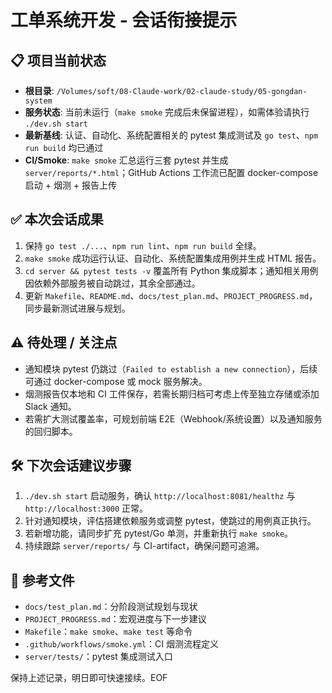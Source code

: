 # 工单系统开发 - 会话衔接提示

## 📋 项目当前状态
- **根目录**: `/Volumes/soft/08-Claude-work/02-claude-study/05-gongdan-system`
- **服务状态**: 当前未运行（`make smoke` 完成后未保留进程），如需体验请执行 `./dev.sh start`
- **最新基线**: 认证、自动化、系统配置相关的 pytest 集成测试及 `go test`、`npm run build` 均已通过
- **CI/Smoke**: `make smoke` 汇总运行三套 pytest 并生成 `server/reports/*.html`；GitHub Actions 工作流已配置 docker-compose 启动 + 烟测 + 报告上传

## ✅ 本次会话成果
1. 保持 `go test ./...`、`npm run lint`、`npm run build` 全绿。
2. `make smoke` 成功运行认证、自动化、系统配置集成用例并生成 HTML 报告。
3. `cd server && pytest tests -v` 覆盖所有 Python 集成脚本；通知相关用例因依赖外部服务被自动跳过，其余全部通过。
4. 更新 `Makefile`、`README.md`、`docs/test_plan.md`、`PROJECT_PROGRESS.md`，同步最新测试进展与规划。

## ⚠️ 待处理 / 关注点
- 通知模块 pytest 仍跳过（`Failed to establish a new connection`），后续可通过 docker-compose 或 mock 服务解决。
- 烟测报告仅本地和 CI 工件保存，若需长期归档可考虑上传至独立存储或添加 Slack 通知。
- 若需扩大测试覆盖率，可规划前端 E2E（Webhook/系统设置）以及通知服务的回归脚本。

## 🛠️ 下次会话建议步骤
1. `./dev.sh start` 启动服务，确认 `http://localhost:8081/healthz` 与 `http://localhost:3000` 正常。
2. 针对通知模块，评估搭建依赖服务或调整 pytest，使跳过的用例真正执行。
3. 若新增功能，请同步扩充 pytest/Go 单测，并重新执行 `make smoke`。
4. 持续跟踪 `server/reports/` 与 CI-artifact，确保问题可追溯。

## 🔑 参考文件
- `docs/test_plan.md`：分阶段测试规划与现状
- `PROJECT_PROGRESS.md`：宏观进度与下一步建议
- `Makefile`：`make smoke`、`make test` 等命令
- `.github/workflows/smoke.yml`：CI 烟测流程定义
- `server/tests/`：pytest 集成测试入口

保持上述记录，明日即可快速接续。EOF
